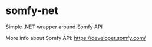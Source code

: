 # somfy-net
Simple .NET wrapper around Somfy API

More info about Somfy API: https://developer.somfy.com/